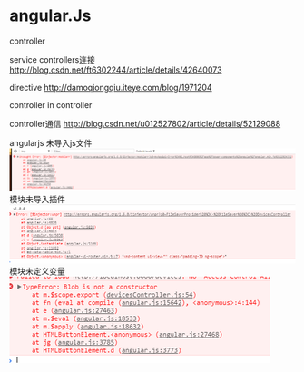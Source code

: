 # angular.Js

controller

service controllers连接 
http://blog.csdn.net/ft6302244/article/details/42640073

directive
http://damoqiongqiu.iteye.com/blog/1971204

controller in controller

controller通信
http://blog.csdn.net/u012527802/article/details/52129088

angularjs
未导入js文件
![image](https://github.com/0wanglei0/angularJs/blob/master/%E5%BE%AE%E4%BF%A1%E5%9B%BE%E7%89%87_20180130153530.png)
模块未导入插件
![image](https://github.com/0wanglei0/angularJs/blob/master/%E5%BE%AE%E4%BF%A1%E5%9B%BE%E7%89%87_20180130153458.png)
模块未定义变量
![image](https://github.com/0wanglei0/angularJs/blob/master/%E5%BE%AE%E4%BF%A1%E5%9B%BE%E7%89%87_20180130153513.png)
